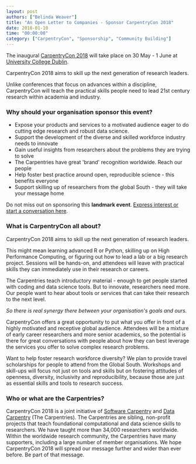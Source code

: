 ```yaml
---
layout: post
authors: ["Belinda Weaver"]
title: "An Open Letter to Companies - Sponsor CarpentryCon 2018"
date: 2018-01-10
time: "00:00:00"
category: ["CarpentryCon", "Sponsorship", "Community Building"]
---
```


The inaugural [CarpentryCon 2018](http://www.carpentrycon.org/) will take place on 30 May - 1 June at [University College Dublin](http://www.ucd.ie/).

CarpentryCon 2018 aims to skill up the next generation of research leaders. 

Unlike conferences that focus on advances within a discipline, CarpentryCon will teach the practical skills people need to lead 21st century research within academia and industry.

### Why should your organisation sponsor this event?

- Expose your products and services to a motivated audience eager to do cutting edge research and robust data science.
- Support the development of the diverse and skilled workforce industry needs to innovate
- Gain useful insights from researchers about the problems they are trying to solve
- The Carpentries have great 'brand' recognition worldwide. Reach our people
- Help foster best practice around open, reproducible science - this benefits everyone
- Support skilling up of researchers from the global South - they will take your message home

Do not miss out on sponsoring this **landmark event**. 
[Express interest or start a conversation here](https://docs.google.com/forms/d/e/1FAIpQLSedlt68CXVmyVJ4DEI8P9nfAXhGYbTHA9YgFQYomXjzzZDJOg/viewform).

### What is CarpentryCon all about?

CarpentryCon 2018 aims to skill up the next generation of research leaders.

This might mean learning advanced R or Python, skilling up on High Performance Computing, or figuring out how to lead a lab or 
a big research project. Sessions will be hands-on, and attendees will leave with practical skills they can immediately use 
in their research or careers.

The Carpentries teach introductory material - enough to get people started with coding and data science tools. 
But to innovate, researchers need more. Our  people want  to hear about tools or services that can take their 
research to the next level. 

*So there is real synergy there between your organisation's goals and ours.*

CarpentryCon offers a great opportunity to put what you offer in front of a highly motivated and receptive global audience. 
Attendees will be a mixture of early career researchers and more senior academics, so the potential is there for great conversations 
with people about how they can best leverage the services you offer to solve complex research problems. 

Want to help foster research workforce diversity? We plan to provide travel scholarships for people to attend from the Global South. 
Workshops and skill-ups will focus not just on tools and skills but on fostering attitudes of openness, diversity, inclusivity 
and reproducibility, because those are just as essential skills and tools to research success.

### Who or what are the Carpentries?

CarpentryCon 2018 is a joint initiative of [Software Carpentry](https://software-carpentry.org/) and [Data Carpentry](http://www.datacarpentry.org/) (The Carpentries). The Carpentries are sibling, non-profit projects that teach foundational computational and data science skills to researchers. We have taught more than 34,000 researchers worldwide.
Within the worldwide research community, the Carpentries have many supporters, including a large number of member organisations. We hope CarpentryCon 2018 will spread our message further and wider than ever before. Be part of that message.
